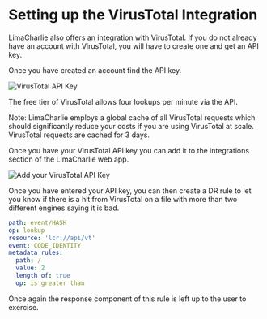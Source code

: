 # Setting up the VirusTotal Integration

LimaCharlie also offers an integration with VirusTotal. If you do not already have an account with VirusTotal, you will have to create one and get an API key.

Once you have created an account find the API key. 

![VirusTotal API Key](https://storage.googleapis.com/lc-edu/content/images/graphs/quickstart-first-integration-1.png)

The free tier of VirusTotal allows four lookups per minute via the API.

Note: LimaCharlie employs a global cache of all VirusTotal requests which should significantly reduce your costs if you are using VirusTotal at scale. VirusTotal requests are cached for 3 days. 

Once you have your VirusTotal API key you can add it to the integrations section of the LimaCharlie web app.

![Add your VirusTotal API Key](https://storage.googleapis.com/lc-edu/content/images/graphs/quickstart-first-integration-2.png)

Once you have entered your API key, you can then create a DR rule to let you know if there is a hit from VirusTotal on a file with more than two different engines saying it is bad.

```yaml
path: event/HASH
op: lookup
resource: 'lcr://api/vt'
event: CODE_IDENTITY
metadata_rules:
  path: /
  value: 2
  length of: true
  op: is greater than
```
Once again the response component of this rule is left up to the user to exercise.
